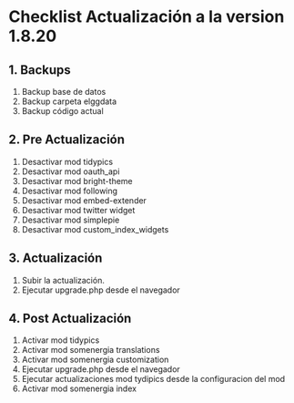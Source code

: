 # Checklist Actualización a la version 1.8.20

## 1. Backups
  1. Backup base de datos
  2. Backup carpeta elggdata
  3. Backup código actual

## 2. Pre Actualización
  1. Desactivar mod tidypics
  2. Desactivar mod oauth_api
  3. Desactivar mod bright-theme
  4. Desactivar mod following
  5. Desactivar mod embed-extender
  6. Desactivar mod twitter widget
  7. Desactivar mod simplepie
  8. Desactivar mod custom_index_widgets

## 3. Actualización
  1. Subir la actualización.
  2. Ejecutar upgrade.php desde el navegador

## 4. Post Actualización
  1. Activar mod tidypics
  2. Activar mod somenergia translations
  3. Activar mod somenergia customization
  3. Ejecutar upgrade.php desde el navegador
  4. Ejecutar actualizaciones mod tydipics desde la configuracion del mod
  5. Activar mod somenergia index
